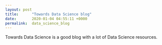 ```yaml
---
layout: post
title:      "Towards Data Science blog"
date:       2020-01-04 04:55:11 +0000
permalink:  data_science_blog
---
```




Towards Data Science is a good blog with a lot of Data Science resources.
